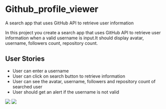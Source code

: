 # Github_profile_viewer
 A search app that uses GitHub API to retrieve user information

In this project you create a search app that uses GitHub API to retrieve user information when a valid username is input.It 
should display avatar, username, followers count, repository count.

## User Stories

-   User can enter a username
-   User can click on search button to retrieve information
-   User can see the avatar, username, followers and repository count of searched user
-   User should get an alert if the username is not valid
<img src="Github Profile.png">
<img src="Github Profile(2).png">
